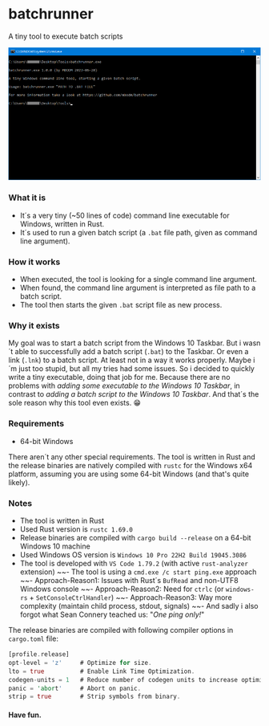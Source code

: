 # batchrunner
A tiny tool to execute batch scripts

![Screenshot](screenshot.png)

### What it is
- It´s a very tiny (~50 lines of code) command line executable for Windows, written in Rust.
- It´s used to run a given batch script (a `.bat` file path, given as command line argument).

### How it works
- When executed, the tool is looking for a single command line argument.
- When found, the command line argument is interpreted as file path to a batch script.
- The tool then starts the given `.bat` script file as new process.

### Why it exists
My goal was to start a batch script from the Windows 10 Taskbar. But i wasn´t able to successfully add a batch script (`.bat`) to the Taskbar. Or even a link (`.lnk`) to a batch script. At least not in a way it works properly. Maybe i´m just too stupid, but all my tries had some issues. So i decided to quickly write a tiny executable, doing that job for me. Because there are no problems with _adding some executable to the Windows 10 Taskbar_, in contrast to _adding a batch script to the Windows 10 Taskbar_. And that´s the sole reason why this tool even exists. :grin:

### Requirements

- 64-bit Windows

There aren´t any other special requirements. The tool is written in Rust and the release binaries are natively compiled with `rustc` for the Windows x64 platform, assuming you are using some 64-bit Windows (and that's quite likely).

### Notes
- The tool is written in Rust
- Used Rust version is `rustc 1.69.0`
- Release binaries are compiled with `cargo build --release` on a 64-bit Windows 10 machine
- Used Windows OS version is `Windows 10 Pro 22H2 Build 19045.3086`
- The tool is developed with `VS Code 1.79.2` (with active `rust-analyzer` extension)
~~- The tool is using a `cmd.exe /c start ping.exe` approach
~~- Approach-Reason1: Issues with Rust´s `BufRead` and non-UTF8 Windows console
~~- Approach-Reason2: Need for `ctrlc` (or `windows-rs` + `SetConsoleCtrlHandler`)
~~- Approach-Reason3: Way more complexity (maintain child process, stdout, signals)
~~- And sadly i also forgot what Sean Connery teached us: "_One ping only!_"

The release binaries are compiled with following compiler options in `cargo.toml` file:
```rust
[profile.release]
opt-level = 'z'     # Optimize for size.
lto = true          # Enable Link Time Optimization.
codegen-units = 1   # Reduce number of codegen units to increase optimizations.
panic = 'abort'     # Abort on panic.
strip = true        # Strip symbols from binary.
```

#### Have fun.
